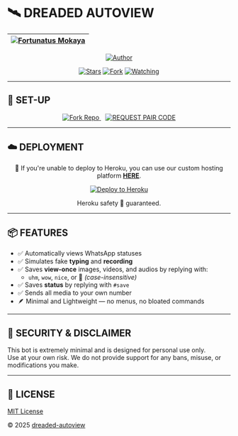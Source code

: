 # 🛰️ DREADED AUTOVIEW

<div align="center">

| [![Fortunatus Mokaya](https://github.com/Fortunatusmokaya.png?lenght=50width=50)](https://github.com/Fortunatusmokaya) |
|----|

<p align="center">
<a href="https://github.com/Fortunatusmokaya"><img title="Author" src="https://img.shields.io/badge/Fortunatus-skyblue?style=for-the-badge&logo=telegram"></a>
</p>

<p align="center">
<a href="https://github.com/Fortunatusmokaya/dreaded-autoview/stargazers/"><img title="Stars" src="https://img.shields.io/github/stars/Fortunatusmokaya/dreaded-autoview?&style=social"></a>
<a href="https://github.com/Fortunatusmokaya/dreaded-autoview/network/members"><img title="Fork" src="https://img.shields.io/github/forks/Fortunatusmokaya/dreaded-autoview?style=social"></a>
<a href="https://github.com/Fortunatusmokaya/dreaded-autoview/watchers"><img title="Watching" src="https://img.shields.io/github/watchers/Fortunatusmokaya/dreaded-autoview?label=Watching&style=social"></a>
</p>

</div>

---

## 🚀 SET-UP

<p align="center">
  <a href='https://github.com/Fortunatusmokaya/dreaded-autoview/fork' target="_blank" style="margin-right: 10px;">
    <img alt='Fork Repo' src='https://img.shields.io/badge/Fork Repo-100000?style=for-the-badge&logo=scan&logoColor=white&labelColor=orange&color=darkgreen'/>
  </a>
  <a href='https://pair.dreaded.site' target="_blank">
    <img alt='REQUEST PAIR CODE' src='https://img.shields.io/badge/Get_Pair_code-100000?style=for-the-badge&logo=scan&logoColor=white&labelColor=darkorange&color=darkorange'/>
  </a>
</p>

---

## ☁️ DEPLOYMENT

<p align="center">
  🚀 If you're unable to deploy to Heroku, you can use our custom hosting platform <a href="https://hosting.dreaded.site" target="_blank"><strong>HERE</strong></a>.
</p>

<p align="center">
  <a href="https://dashboard.heroku.com/new?template=https://github.com/Fortunatusmokaya/dreaded-autoview" target="_blank">
    <img alt="Deploy to Heroku" src="https://www.herokucdn.com/deploy/button.svg"/>
  </a>
</p>

<p align="center">
  Heroku safety 💯 guaranteed.
</p>

---

## 📦 FEATURES

- ✅ Automatically views WhatsApp statuses  
- ✅ Simulates fake **typing** and **recording**  
- ✅ Saves **view-once** images, videos, and audios by replying with:  
  - `uhm`, `wow`, `nice`, or 🙂 *(case-insensitive)*  
- ✅ Saves **status** by replying with `#save`  
- ✅ Sends all media to your own number  
- 🪶 Minimal and Lightweight — no menus, no bloated commands

---

## 🔐 SECURITY & DISCLAIMER

This bot is extremely minimal and is designed for personal use only.  
Use at your own risk. We do not provide support for any bans, misuse, or modifications you make.

---

## 📝 LICENSE

[MIT License](https://github.com/Fortunatusmokaya/dreaded-autoview/blob/main/LICENSE)

© 2025 [dreaded-autoview](https://github.com/Fortunatusmokaya/dreaded-autoview)